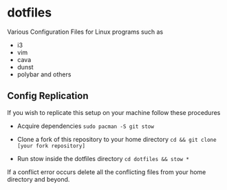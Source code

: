 # dotfiles
Various Configuration Files for Linux programs
such as
- i3
- vim
- cava
- dunst
- polybar
and others

## Config Replication
If you wish to replicate this setup on your machine follow these procedures

- Acquire dependencies
`sudo pacman -S git stow`

- Clone a fork of this repository to your home directory
`cd && git clone [your fork repository]`

- Run stow  inside the dotfiles directory
`cd dotfiles && stow *`

If a conflict error occurs delete all the conflicting files from your home directory and beyond.
